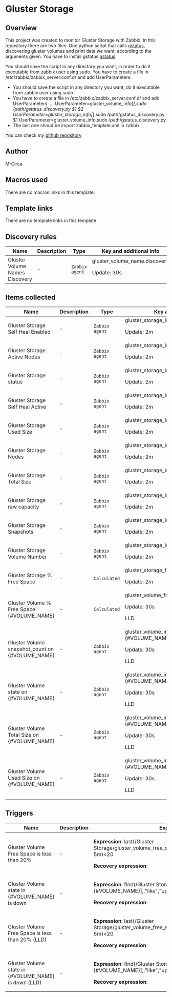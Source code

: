 # Gluster Storage

## Overview

 This project was created to monitor Gluster Storage with Zabbix. In this repository there are two files. One python script that calls [gstatus](https://github.com/gluster/gstatus), discovering gluster volumes and print data we want, according to the arguments given. You have to install gstatus [gstatus](https://github.com/gluster/gstatus)


You should save the script in any directory you want, in order to do it executable from zabbix user using sudo. You have to create a file in /etc/zabbix/zabbix\_server.conf.d/ and add UserParameters:


* You should save the script in any directory you want, do it executable from zabbix user using sudo.
* You have to create a file in /etc/zabbix/zabbix\_server.conf.d/ and add UserParameters: ... UserParameter=gluster\_volume\_info[*],sudo /path/gstatus\_discovery.py $1 $2 UserParameter=gluster\_storage\_info[*],sudo /path/gstatus\_discovery.py $1 UserParameter=gluster\_volume\_info,sudo /path/gstatus\_discovery.py
* The last one shoud be import zabbix\_template.xml in zabbix


You can check my [github repository](https://github.com/MrCirca/zabbix-glusterfs)



## Author

MrCirca

## Macros used

There are no macros links in this template.

## Template links

There are no template links in this template.

## Discovery rules

|Name|Description|Type|Key and additional info|
|----|-----------|----|----|
|Gluster Volume Names Discovery|<p>-</p>|`Zabbix agent`|gluster_volume_name.discovery<p>Update: 30s</p>|


## Items collected

|Name|Description|Type|Key and additional info|
|----|-----------|----|----|
|Gluster Storage Self Heal Enabled|<p>-</p>|`Zabbix agent`|gluster_storage_info["sh_enabled"]<p>Update: 2m</p>|
|Gluster Storage Active Nodes|<p>-</p>|`Zabbix agent`|gluster_storage_info["nodes_active"]<p>Update: 2m</p>|
|Gluster Storage status|<p>-</p>|`Zabbix agent`|gluster_storage_info["status"]<p>Update: 2m</p>|
|Gluster Storage Self Heal Active|<p>-</p>|`Zabbix agent`|gluster_storage_info["sh_active"]<p>Update: 2m</p>|
|Gluster Storage Used Size|<p>-</p>|`Zabbix agent`|gluster_storage_info["used_capacity"]<p>Update: 2m</p>|
|Gluster Storage Nodes|<p>-</p>|`Zabbix agent`|gluster_storage_info["node_count"]<p>Update: 2m</p>|
|Gluster Storage Total Size|<p>-</p>|`Zabbix agent`|gluster_storage_info["usable_capacity"]<p>Update: 2m</p>|
|Gluster Storage raw capacity|<p>-</p>|`Zabbix agent`|gluster_storage_info["raw_capacity"]<p>Update: 2m</p>|
|Gluster Storage Snapshots|<p>-</p>|`Zabbix agent`|gluster_storage_info["snapshot_count"]<p>Update: 2m</p>|
|Gluster Storage Volume Number|<p>-</p>|`Zabbix agent`|gluster_storage_info["volume_count"]<p>Update: 2m</p>|
|Gluster Storage % Free Space|<p>-</p>|`Calculated`|gluster_storage_free_space<p>Update: 2m</p>|
|Gluster Volume % Free Space {#VOLUME_NAME}|<p>-</p>|`Calculated`|gluster_volume_free_space[{#VOLUME_NAME}]<p>Update: 30s</p><p>LLD</p>|
|Gluster Volume snapshot_count on {#VOLUME_NAME}|<p>-</p>|`Zabbix agent`|gluster_volume_info["snapshot_count",{#VOLUME_NAME}]<p>Update: 30s</p><p>LLD</p>|
|Gluster Volume state on {#VOLUME_NAME}|<p>-</p>|`Zabbix agent`|gluster_volume_info["state",{#VOLUME_NAME}]<p>Update: 30s</p><p>LLD</p>|
|Gluster Volume Total Size on {#VOLUME_NAME}|<p>-</p>|`Zabbix agent`|gluster_volume_info["usable_capacity",{#VOLUME_NAME}]<p>Update: 30s</p><p>LLD</p>|
|Gluster Volume Used Size on {#VOLUME_NAME}|<p>-</p>|`Zabbix agent`|gluster_volume_info["used_capacity",{#VOLUME_NAME}]<p>Update: 30s</p><p>LLD</p>|


## Triggers

|Name|Description|Expression|Priority|
|----|-----------|----------|--------|
|Gluster Volume Free Space is less than 20%|<p>-</p>|<p>**Expression**: last(/Gluster Storage/gluster_volume_free_space[{#VOLUME_NAME}],#1:now-5m)<20</p><p>**Recovery expression**: </p>|warning|
|Gluster Volume state in {#VOLUME_NAME} is down|<p>-</p>|<p>**Expression**: find(/Gluster Storage/gluster_volume_info["state",{#VOLUME_NAME}],,"like","up")=0</p><p>**Recovery expression**: </p>|warning|
|Gluster Volume Free Space is less than 20% (LLD)|<p>-</p>|<p>**Expression**: last(/Gluster Storage/gluster_volume_free_space[{#VOLUME_NAME}],#1:now-5m)<20</p><p>**Recovery expression**: </p>|warning|
|Gluster Volume state in {#VOLUME_NAME} is down (LLD)|<p>-</p>|<p>**Expression**: find(/Gluster Storage/gluster_volume_info["state",{#VOLUME_NAME}],,"like","up")=0</p><p>**Recovery expression**: </p>|warning|
